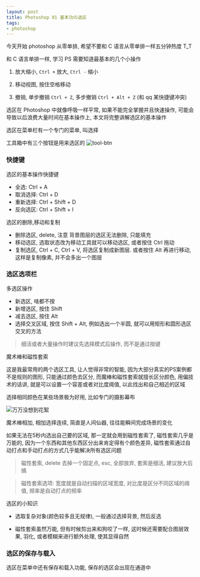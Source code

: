 ```yaml
---
layout: post
title: Photoshop 01 基本功の选区
tags:
- photoshop
---
```


今天开始 photoshop 从零单排, 希望不要和 C 语言从零单排一样五分钟热度 T_T

和 C 语言单排一样, 学习 PS 需要知道最基本的几个小操作

1. 放大缩小, `Ctrl +` 放大, `Ctrl -` 缩小

2. 移动视图, 按住空格移动

3. 撤销, 单步撤销 `Ctrl + Z`, 多步撤销 `Ctrl + Alt + Z` (和 qq 某快捷键冲突)


选区在 Photoshop 中就像呼吸一样平常, 如果不能完全掌握并且快速操作, 可能会导致以后浪费大量时间在基本操作上, 本文将完整讲解选区的基本操作


选区在菜单栏有一个专门的菜单, 叫选择

工具箱中有三个按钮是用来选区的 ![tool-btn]({{site.static}}ps/select-btn.png)

### 快捷键

选区的基本操作快捷键

- 全选: Ctrl + A
- 取消选择: Ctrl + D
- 重新选择: Ctrl + Shift + D
- 反向选区: Ctrl + Shift + I

选区的删除,移动和复制

- 删除选区, delete, 注意 背景图层的选区无法删除, 只能填充
- 移动选区, 选取状态改为移动工具就可以移动选区, 或者按住 Ctrl 拖动
- 复制选区, Ctrl + C, Ctrl + V, 将选区复制成新图层. 或者按住 Alt 再进行移动, 这样是复制像素, 并不会多出一个图层


### 选区选项栏

多选区操作

- 新选区, 啥都不按
- 新增选区, 按住 Shift
- 减去选区, 按住 Alt
- 选择交叉区域, 按住 Shift + Alt, 例如选出一个半圆, 就可以用矩形和圆形选区交叉的方法

> 细活或者大量操作时建议先选择模式后操作, 而不是通过按键


魔术棒和磁性套索

这是我最常用的两个选区工具, 让人觉得非常的智能, 因为大部分真实的PS案例都不是规则的图形, 只能通过颜色去区分, 而魔棒和磁性套索就擅长区分颜色, 用偏技术的话讲, 就是可以设置一个容差或者对比度阈值, 以此找出和自己相近的区域

选择相同颜色在某些场景极为好用, 比如专门的摄影幕布

![万万没想到花絮]({{site.static}}ps/clean-background.png)

魔术棒相加, 相加选择连续, 简直是人间仙器, 往往能瞬间完成场景的变化

如果无法在5秒内选出自己要的区域, 那一定就会用到磁性套索了, 磁性套索几乎是万能的, 因为一个东西和其他东西区分出来肯定得有个颜色差异, 磁性套索通过自动打点和手动打点的方式几乎能解决所有选区问题

> 磁性套索, delete 去掉一个固定点, esc, 全部放弃, 套索是细活, 建议放大后搞

> 磁性套索选项: 宽度就是自动扫描的区域宽度, 对比度是区分不同区域的阈值, 频率是自动打点的频率



选区的小知识

- 选取复杂对象(颜色较多且无规律), 一般通过选择背景, 然后反选

- 磁性套索虽然万能, 但有时候剪出来和狗咬了一样, 这时候还需要配合图层效果, 羽化, 或者模糊来进行额外处理, 使其显得自然


### 选区的保存与载入

选区在菜单中还有保存和载入功能, 保存的选区会出现在通道中
